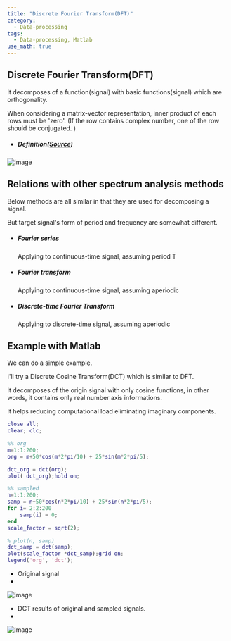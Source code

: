 ```yaml
---
title: "Discrete Fourier Transform(DFT)"
category:
  - Data-processing
tags:
  - Data-processing, Matlab
use_math: true
---
```


## Discrete Fourier Transform(DFT)

It decomposes of a function(signal) with basic functions(signal) which are orthogonality. 

When considering a matrix-vector representation, inner product of each rows must be 'zero'. (If the row contains complex number, one of the row should be conjugated. )

* ##### Definition([Source](https://en.wikipedia.org/wiki/Discrete_Fourier_transform))

![image](https://user-images.githubusercontent.com/71545160/132097217-8579b06e-8085-4ff6-b70b-3bdeb0d95869.png)


## Relations with other spectrum analysis methods

Below methods are all similar in that they are used for decomposing a signal. 

But  target signal's  form of period and frequency are somewhat different. 

* ##### Fourier series 
  Applying to continuous-time signal, assuming period T

* ##### Fourier transform

  Applying to continuous-time signal, assuming aperiodic

* ##### Discrete-time Fourier Transform

  Applying to discrete-time signal, assuming aperiodic

## Example with Matlab

We can do a simple example.

I'll try a Discrete Cosine Transform(DCT) which is similar to DFT.

It decomposes of the origin signal with only cosine functions, in other words, it contains only real number axis informations.

It helps reducing computational load eliminating imaginary components.

```matlab
close all;
clear; clc; 

%% org
m=1:1:200;
org = m+50*cos(m*2*pi/10) + 25*sin(m*2*pi/5);

dct_org = dct(org);
plot( dct_org);hold on;

%% sampled
n=1:1:200;
samp = n+50*cos(n*2*pi/10) + 25*sin(n*2*pi/5);
for i= 2:2:200
    samp(i) = 0;
end
scale_factor = sqrt(2);

% plot(n, samp)
dct_samp = dct(samp);
plot(scale_factor *dct_samp);grid on;
legend('org', 'dct');
```

* Original signal
* 
![image](https://user-images.githubusercontent.com/71545160/132111796-52b502f4-bb85-4f21-8d1e-28997e1907ab.png)

* DCT results of original and sampled signals.
* 
![image](https://user-images.githubusercontent.com/71545160/132111803-075f3a1e-e6ea-454e-923c-3dc50e98ed7c.png)


